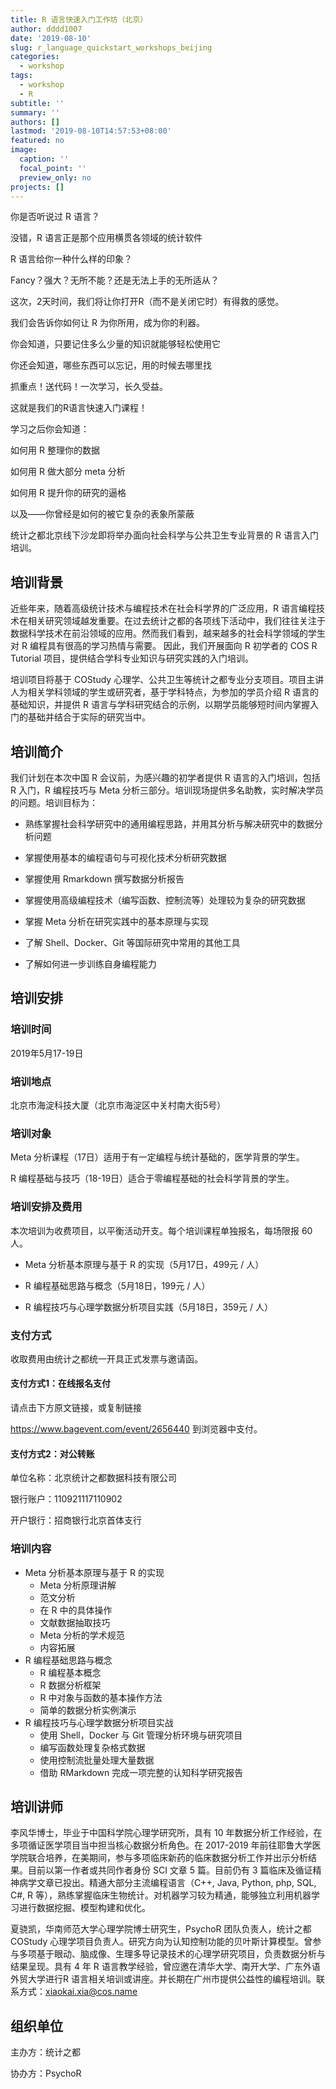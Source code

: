 ```yaml
---
title: R 语言快速入门工作坊（北京）
author: dddd1007
date: '2019-08-10'
slug: r_language_quickstart_workshops_beijing
categories:
  - workshop
tags:
  - workshop
  - R
subtitle: ''
summary: ''
authors: []
lastmod: '2019-08-10T14:57:53+08:00'
featured: no
image:
  caption: ''
  focal_point: ''
  preview_only: no
projects: []
---
```

你是否听说过 R 语言？

没错，R 语言正是那个应用横贯各领域的统计软件

R 语言给你一种什么样的印象？

Fancy？强大？无所不能？还是无法上手的无所适从？

这次，2天时间，我们将让你打开R（而不是关闭它时）有得救的感觉。

我们会告诉你如何让 R 为你所用，成为你的利器。

你会知道，只要记住多么少量的知识就能够轻松使用它

你还会知道，哪些东西可以忘记，用的时候去哪里找

抓重点！送代码！一次学习，长久受益。

这就是我们的R语言快速入门课程！

学习之后你会知道：

如何用 R 整理你的数据

如何用 R 做大部分 meta 分析

如何用 R 提升你的研究的逼格

以及——你曾经是如何的被它复杂的表象所蒙蔽

统计之都北京线下沙龙即将举办面向社会科学与公共卫生专业背景的 R 语言入门培训。

## 培训背景

近些年来，随着高级统计技术与编程技术在社会科学界的广泛应用，R 语言编程技术在相关研究领域越发重要。在过去统计之都的各项线下活动中，我们往往关注于数据科学技术在前沿领域的应用。然而我们看到，越来越多的社会科学领域的学生对 R 编程具有很高的学习热情与需要。 因此，我们开展面向 R 初学者的 COS R Tutorial 项目，提供结合学科专业知识与研究实践的入门培训。

培训项目将基于 COStudy 心理学、公共卫生等统计之都专业分支项目。项目主讲人为相关学科领域的学生或研究者，基于学科特点，为参加的学员介绍 R 语言的基础知识，并提供 R 语言与学科研究结合的示例，以期学员能够短时间内掌握入门的基础并结合于实际的研究当中。

## 培训简介

我们计划在本次中国 R 会议前，为感兴趣的初学者提供 R 语言的入门培训，包括 R 入门，R 编程技巧与 Meta 分析三部分。培训现场提供多名助教，实时解决学员的问题。培训目标为：

- 熟练掌握社会科学研究中的通用编程思路，并用其分析与解决研究中的数据分析问题

- 掌握使用基本的编程语句与可视化技术分析研究数据

- 掌握使用 Rmarkdown 撰写数据分析报告

- 掌握使用高级编程技术（编写函数、控制流等）处理较为复杂的研究数据

- 掌握 Meta 分析在研究实践中的基本原理与实现

- 了解 Shell、Docker、Git 等国际研究中常用的其他工具

- 了解如何进一步训练自身编程能力

## 培训安排

### 培训时间

2019年5月17-19日

### 培训地点

北京市海淀科技大厦（北京市海淀区中关村南大街5号）

### 培训对象

Meta 分析课程（17日）适用于有一定编程与统计基础的，医学背景的学生。

R 编程基础与技巧（18-19日）适合于零编程基础的社会科学背景的学生。

### 培训安排及费用

本次培训为收费项目，以平衡活动开支。每个培训课程单独报名，每场限报 60 人。

- Meta 分析基本原理与基于 R 的实现（5月17日，499元 / 人）

- R 编程基础思路与概念（5月18日，199元 / 人）

- R 编程技巧与心理学数据分析项目实践（5月18日，359元 / 人）

### 支付方式

收取费用由统计之都统一开具正式发票与邀请函。

#### 支付方式1：在线报名支付

请点击下方原文链接，或复制链接

https://www.bagevent.com/event/2656440 到浏览器中支付。

#### 支付方式2：对公转账

单位名称：北京统计之都数据科技有限公司

银行账户：110921117110902

开户银行：招商银行北京首体支行

### 培训内容

- Meta 分析基本原理与基于 R 的实现
  - Meta 分析原理讲解
  - 范文分析
  - 在 R 中的具体操作
  - 文献数据抽取技巧
  - Meta 分析的学术规范
  - 内容拓展
- R 编程基础思路与概念
  - R 编程基本概念
  - R 数据分析框架
  - R 中对象与函数的基本操作方法
  - 简单的数据分析实例演示
- R 编程技巧与心理学数据分析项目实战
  - 使用 Shell，Docker 与 Git 管理分析环境与研究项目
  - 编写函数处理复杂格式数据
  - 使用控制流批量处理大量数据
  - 借助 RMarkdown 完成一项完整的认知科学研究报告

## 培训讲师

李风华博士，毕业于中国科学院心理学研究所，具有 10 年数据分析工作经验，在多项循证医学项目当中担当核心数据分析角色。在 2017-2019 年前往耶鲁大学医学院联合培养，在美期间，参与多项临床新药的临床数据分析工作并出示分析结果。目前以第一作者或共同作者身份 SCI 文章 5 篇。目前仍有 3 篇临床及循证精神病学文章已投出。精通大部分主流编程语言（C++, Java, Python, php, SQL, C#, R 等），熟练掌握临床生物统计。对机器学习较为精通，能够独立利用机器学习进行数据挖掘、模型构建和优化。

夏骁凯，华南师范大学心理学院博士研究生，PsychoR 团队负责人，统计之都 COStudy 心理学项目负责人。研究方向为认知控制功能的贝叶斯计算模型。曾参与多项基于眼动、脑成像、生理多导记录技术的心理学研究项目，负责数据分析与结果呈现。具有 4 年 R 语言教学经验，曾应邀在清华大学、南开大学、广东外语外贸大学进行R 语言相关培训或讲座。并长期在广州市提供公益性的编程培训。联系方式：xiaokai.xia@cos.name

## 组织单位

主办方：统计之都

协办方：PsychoR
